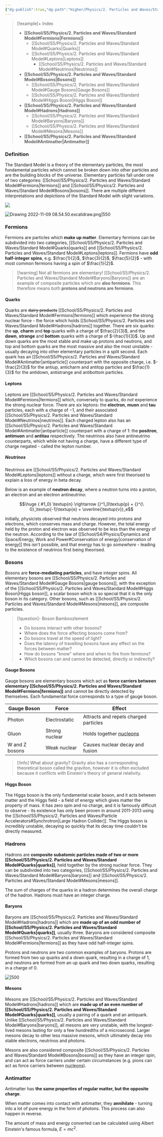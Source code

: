 ```yaml
---
{"dg-publish":true,"dg-path":"Higher/Physics/2. Particles and Waves/Standard Model.md","dg-permalink":"physics/standard-model","permalink":"/physics/standard-model/"}
---
```



> [!example]+ Index
> - **[[School/S5/Physics/2. Particles and Waves/Standard Model#Fermions\|Fermions]]**
> 	- [[School/S5/Physics/2. Particles and Waves/Standard Model#Quarks\|Quarks]]
> 	- [[School/S5/Physics/2. Particles and Waves/Standard Model#Leptons\|Leptons]]
> 		- [[School/S5/Physics/2. Particles and Waves/Standard Model#Neutrinos\|Neutrinos]]
> - **[[School/S5/Physics/2. Particles and Waves/Standard Model#Bosons\|Bosons]]**
> 	- [[School/S5/Physics/2. Particles and Waves/Standard Model#Gauge Bosons\|Gauge Bosons]]
> 	- [[School/S5/Physics/2. Particles and Waves/Standard Model#Higgs Boson\|Higgs Boson]]
> - **[[School/S5/Physics/2. Particles and Waves/Standard Model#Hadrons\|Hadrons]]**
> 	- [[School/S5/Physics/2. Particles and Waves/Standard Model#Baryons\|Baryons]]
> 	- [[School/S5/Physics/2. Particles and Waves/Standard Model#Mesons\|Mesons]]
> - **[[School/S5/Physics/2. Particles and Waves/Standard Model#Antimatter\|Antimatter]]**

### Definition
The Standard Model is a theory of the elementary particles, the most fundamental particles which cannot be broken down into other particles and are the building blocks of the universe. Elementary particles fall under one of two categories: [[School/S5/Physics/2. Particles and Waves/Standard Model#Fermions\|fermions]] and [[School/S5/Physics/2. Particles and Waves/Standard Model#Bosons\|bosons]]. There are multiple different interpretations and depictions of the Standard Model with slight variations.

![](https://d2r55xnwy6nx47.cloudfront.net/uploads/2020/10/SM_graphic-FINAL_T02.svg)

![Drawing 2022-11-09 08.54.50.excalidraw.png|550](/img/user/!%20Obsidian/Excalidraw/Drawing%202022-11-09%2008.54.50.excalidraw.png)

### Fermions
Fermions are particles which **make up matter**. Elementary fermions can be subdivided into two categories, [[School/S5/Physics/2. Particles and Waves/Standard Model#Quarks\|quarks]] and [[School/S5/Physics/2. Particles and Waves/Standard Model#Leptons\|leptons]]. Fermions have **odd half-integer spins**, e.g. $\frac{1}{2}$, $\frac{3}{2}$, $\frac{5}{2}$ - with most common fermions having a spin of $\frac{1}{2}$.

> [!warning] Not all fermions are elementary!
> [[School/S5/Physics/2. Particles and Waves/Standard Model#Baryons\|Baryons]] are an example of composite particles which are **also fermions**. This therefore means both **protons and neutrons are fermions**.

#### Quarks
Quarks are ~~dairy products~~ [[School/S5/Physics/2. Particles and Waves/Standard Model#Fermions\|fermions]] which experience the strong nuclear force - the force which holds [[School/S5/Physics/2. Particles and Waves/Standard Model#Hadrons\|hadrons]] together. There are six quarks: the **up**, **charm** and **top** quarks with a charge of $\frac{2}{3}$, and the **down**, **strange** and **bottom** quarks with a charge of $-\frac{1}{3}$. Up and down quarks are the most stable and make up protons and neutrons, and top and bottom quarks are the most massive and also the most unstable - usually decaying into other elementary particles in a split second. Each quark has an [[School/S5/Physics/2. Particles and Waves/Standard Model#Antimatter\|antiparticle]] counterpart with the opposite charge, i.e. $-\frac{2}{3}$ for the antiup, anticharm and antitop particles and $\frac{1}{3}$ for the antidown, antistrange and antibottom particles.

#### Leptons
Leptons are [[School/S5/Physics/2. Particles and Waves/Standard Model#Fermions\|fermions]] which, conversely to quarks, do *not* experience the strong nuclear force. There are six leptons: the **electron**, **muon** and **tau** particles, each with a charge of $-1$, and their associated [[School/S5/Physics/2. Particles and Waves/Standard Model#Neutrinos\|neutrinos]]. Each charged lepton also has an [[School/S5/Physics/2. Particles and Waves/Standard Model#Antimatter\|antiparticle]] counterpart with a charge of $1$: the **positron**, **antimuon** and **antitau** respectively. The neutrinos also have antineutrino counterparts, which while not having a charge, have a different type of charge negated - called the lepton number.

##### Neutrinos
Neutrinos are [[School/S5/Physics/2. Particles and Waves/Standard Model#Leptons\|leptons]] without a charge, which were first theorised to explain a loss of energy in beta decay.

Below is an example of **neutron decay**, where a neutron turns into a proton, an electron and an electron antineutrino:

$$\huge
{ #1_0}
\textup{n} \rightarrow {}^1_0\textup{p} + {}^{\ 0}_\textup{-1}\textup{e} + \overline{\textup{v}}_e$$

Initially, physicists observed that neutrons decayed into protons and electrons, which conserves mass and charge. However, the total energy held by the proton and electron was observed to be less than the energy of the neutron. According to the law of [[School/S4/Physics/Dynamics and Space/Energy, Work and Power#Conservation of energy\|conservation of energy]] this isn't possible, and that energy has to go *somewhere* - leading to the existence of neutrinos first being theorised.

### Bosons
Bosons are **force-mediating particles**, and have integer spins. All elementary bosons are [[School/S5/Physics/2. Particles and Waves/Standard Model#Gauge Bosons\|gauge bosons]], with the exception of the [[School/S5/Physics/2. Particles and Waves/Standard Model#Higgs Boson\|Higgs boson]], a scalar boson which is so special that it is the only boson in its category. Other bosons, such as [[School/S5/Physics/2. Particles and Waves/Standard Model#Mesons\|mesons]], are composite particles.

> [!question]- Boson Bamboozlement
> - Do bosons interact with other bosons?
> - Where does the force affecting bosons come from?
> - Do bosons travel at the speed of light?
> - Does the latency of travelling bosons have any effect on the forces between matter?
> - How do bosons "know" where and when to fire from fermions?
> - Which bosons can and cannot be detected, directly or indirectly?

#### Gauge Bosons
Gauge bosons are elementary bosons which act as **force carriers between elementary [[School/S5/Physics/2. Particles and Waves/Standard Model#Fermions\|fermions]]** and cannot be directly detected by themselves. Each fundamental force corresponds to a type of gauge boson.

| Gauge Boson    | Force          | Effect                                                            |
| -------------- | -------------- | ----------------------------------------------------------------- |
| Photon         | Electrostatic  | Attracts and repels charged particles                             |
| Gluon          | Strong nuclear | Holds together <abbr title="Protons and neutrons">nucleons</abbr> |
| W and Z bosons | Weak nuclear   | Causes nuclear decay and fusion                                   |

> [!info] What about gravity?
> Gravity also has a corresponding theoretical boson called the graviton, however it is often excluded because it conflicts with Einstein's theory of general relativity.

#### Higgs Boson
The Higgs boson is the only fundamental scalar boson, and it acts between matter and the Higgs field - a field of energy which gives matter the property of mass. It has zero spin and no charge, and it is famously difficult to observe - its existence has only been proven in around 2011-2013 using the [[School/S5/Physics/2. Particles and Waves/Particle Accelerators#Synchrotron\|Large Hadron Collider]]. The Higgs boson is incredibly unstable, decaying so quickly that its decay time couldn't be directly measured.

### Hadrons
Hadrons are **composite subatomic particles made of two or more [[School/S5/Physics/2. Particles and Waves/Standard Model#Quarks\|quarks]]**, held together by the strong nuclear force. They can be subdivided into two categories, [[School/S5/Physics/2. Particles and Waves/Standard Model#Baryons\|baryons]] and [[School/S5/Physics/2. Particles and Waves/Standard Model#Mesons\|mesons]].

The sum of charges of the quarks in a hadron determines the overall charge of the hadron. Hadrons must have an integer charge.

#### Baryons
Baryons are [[School/S5/Physics/2. Particles and Waves/Standard Model#Hadrons\|hadrons]] which are **made up of an odd number of [[School/S5/Physics/2. Particles and Waves/Standard Model#Quarks\|quarks]]**, usually three. Baryons are considered composite [[School/S5/Physics/2. Particles and Waves/Standard Model#Fermions\|fermions]] as they have odd half-integer spins.

Protons and neutrons are two common examples of baryons. Protons are formed from two up quarks and a down quark, resulting in a charge of $1$, and neutrons are formed from an up quark and two down quarks, resulting in a charge of $0$.

![|500](https://www.electricalelibrary.com/wp-content/uploads/2022/08/56679df735ed606ce18b8c6633686263.711x433x1-1.png)

#### Mesons
Mesons are [[School/S5/Physics/2. Particles and Waves/Standard Model#Hadrons\|hadrons]] which are **made up of an even number of [[School/S5/Physics/2. Particles and Waves/Standard Model#Quarks\|quarks]]**, usually a pairing of a quark and an antiquark. Unlike [[School/S5/Physics/2. Particles and Waves/Standard Model#Baryons\|baryons]], all mesons are very unstable, with the longest-lived mesons lasting for only a few hundredths of a microsecond. Larger mesons decay to other less massive mesons, which ultimately decay into stable electrons, neutrinos and photons.

Mesons are also considered composite [[School/S5/Physics/2. Particles and Waves/Standard Model#Bosons\|bosons]] as they have an integer spin, and can act as force carriers under certain circumstances (e.g. pions can act as force carriers between <abbr title="Protons and neutrons">nucleons</abbr>).

### Antimatter
Antimatter has **the same properties of regular matter, but the opposite charge**.

When matter comes into contact with antimatter, they **annihilate** - turning into a lot of pure energy in the form of photons. This process can also happen in reverse.

The amount of mass and energy converted can be calculated using Albert Einstein's famous formula, $E=mc^2$.